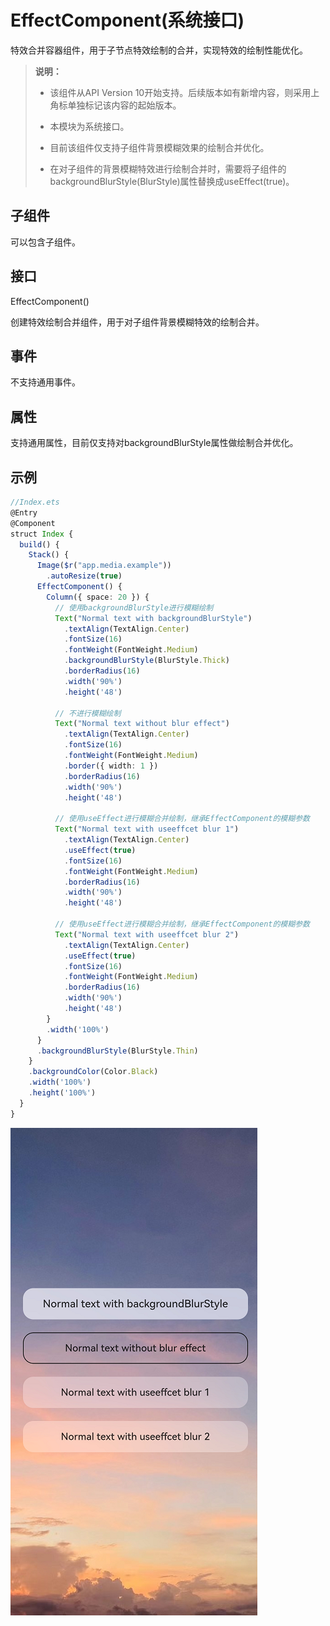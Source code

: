 # EffectComponent(系统接口)

特效合并容器组件，用于子节点特效绘制的合并，实现特效的绘制性能优化。

>  **说明：**
>
> - 该组件从API Version 10开始支持。后续版本如有新增内容，则采用上角标单独标记该内容的起始版本。
>
> - 本模块为系统接口。
>
> - 目前该组件仅支持子组件背景模糊效果的绘制合并优化。
>
> - 在对子组件的背景模糊特效进行绘制合并时，需要将子组件的backgroundBlurStyle(BlurStyle)属性替换成useEffect(true)。


## 子组件

可以包含子组件。


## 接口

EffectComponent()

创建特效绘制合并组件，用于对子组件背景模糊特效的绘制合并。

## 事件

不支持通用事件。

## 属性

支持通用属性，目前仅支持对backgroundBlurStyle属性做绘制合并优化。

## 示例

```ts
//Index.ets
@Entry
@Component
struct Index {
  build() {
    Stack() {
      Image($r("app.media.example"))
        .autoResize(true)
      EffectComponent() {
        Column({ space: 20 }) {
          // 使用backgroundBlurStyle进行模糊绘制
          Text("Normal text with backgroundBlurStyle")
            .textAlign(TextAlign.Center)
            .fontSize(16)
            .fontWeight(FontWeight.Medium)
            .backgroundBlurStyle(BlurStyle.Thick)
            .borderRadius(16)
            .width('90%')
            .height('48')

          // 不进行模糊绘制
          Text("Normal text without blur effect")
            .textAlign(TextAlign.Center)
            .fontSize(16)
            .fontWeight(FontWeight.Medium)
            .border({ width: 1 })
            .borderRadius(16)
            .width('90%')
            .height('48')

          // 使用useEffect进行模糊合并绘制，继承EffectComponent的模糊参数
          Text("Normal text with useeffcet blur 1")
            .textAlign(TextAlign.Center)
            .useEffect(true)
            .fontSize(16)
            .fontWeight(FontWeight.Medium)
            .borderRadius(16)
            .width('90%')
            .height('48')

          // 使用useEffect进行模糊合并绘制，继承EffectComponent的模糊参数
          Text("Normal text with useeffcet blur 2")
            .textAlign(TextAlign.Center)
            .useEffect(true)
            .fontSize(16)
            .fontWeight(FontWeight.Medium)
            .borderRadius(16)
            .width('90%')
            .height('48')
        }
        .width('100%')
      }
      .backgroundBlurStyle(BlurStyle.Thin)
    }
    .backgroundColor(Color.Black)
    .width('100%')
    .height('100%')
  }
}
```

![zh-cn_image_effectcomponent](figures/zh-cn_image_effectcomponent.png)